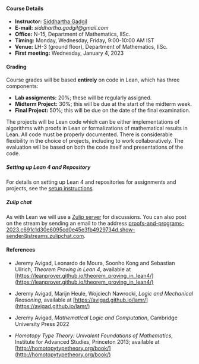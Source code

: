 #### Course Details
  
* __Instructor:__ [Siddhartha Gadgil](http://math.iisc.ac.in/~gadgil)
* __E-mail:__ _siddhartha.gadgil@gmail.com_
* __Office:__ N-15, Department of Mathematics, IISc.
* __Timing:__ Monday, Wednesday, Friday, 9:00-10:00 AM IST
* __Venue:__ LH-3 (ground floor), Department of Mathematics, IISc.
* __First meeting:__ Wednesday, January 4, 2023

#### Grading

Course grades will be based **entirely** on code in Lean, which has three components:

* __Lab assigments:__ 20%; these will be regularly assigned.
* __Midterm Project:__ 30%; this will be due at the start of the midterm week.
* __Final Project:__ 50%; this will be due on the date of the final examination.

The projects will be Lean code which can be either implementations of algorithms with proofs in Lean or formalizations of mathematical results in Lean. All code must be properly documented. There is considerable flexibility in the choice of projects, including to work collaboratively. The evaluation will be based on both the code itself and presentations of the code.

##### Setting up Lean 4 and Repository

For details on setting up Lean 4 and repositories for assignments and projects, see the [setup instructions](setup/).

##### Zulip chat

As with Lean we will use a [Zulip server](https://automathind.zulipchat.com/login/) for discussions. You can  also post on the stream by sending an email to the address proofs-and-programs-2023.c691c1d30e6095cd0e45e3fb4929734d.show-sender@streams.zulipchat.com.

#### References

* Jeremy Avigad, Leonardo de Moura, Soonho Kong and Sebastian Ullrich,
_Theorem Proving in Lean 4_,
available at [https://leanprover.github.io/theorem_proving_in_lean4/](https://leanprover.github.io/theorem_proving_in_lean4/)

* Jeremy Avigad,  Marijn Heule, Wojciech Nawrocki,
_Logic and Mechanical Reasoning_,
available at [https://avigad.github.io/lamr/](https://avigad.github.io/lamr/)

* Jeremy Avigad, _Mathematical Logic and Computation_, Cambridge University Press 2022

* _Homotopy Type Theory: Univalent Foundations of Mathematics_,
Institute for Advanced Studies, Princeton 2013; available at [http://homotopytypetheory.org/book/](http://homotopytypetheory.org/book/)
